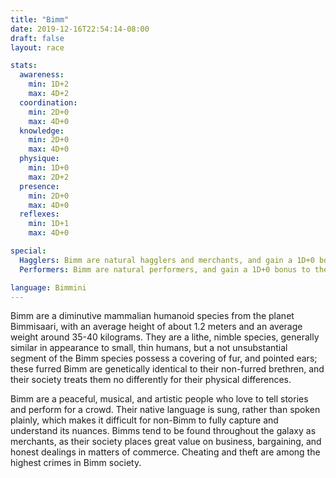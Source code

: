 ```yaml
---
title: "Bimm"
date: 2019-12-16T22:54:14-08:00
draft: false
layout: race

stats:
  awareness:
    min: 1D+2
    max: 4D+2
  coordination:
    min: 2D+0
    max: 4D+0
  knowledge:
    min: 2D+0
    max: 4D+0
  physique:
    min: 1D+0
    max: 2D+2
  presence:
    min: 2D+0
    max: 4D+0
  reflexes:
    min: 1D+1
    max: 4D+0

special:
  Hagglers: Bimm are natural hagglers and merchants, and gain a 1D+0 bonus to the Bargain skill for commercial uses.
  Performers: Bimm are natural performers, and gain a 1D+0 bonus to their Perform skill.

language: Bimmini
---
```


Bimm are a diminutive mammalian humanoid species from the planet Bimmisaari,
with an average height of about 1.2 meters and an average weight around 35-40
kilograms. They are a lithe, nimble species, generally similar in appearance to
small, thin humans, but a not unsubstantial segment of the Bimm species possess
a covering of fur, and pointed ears; these furred Bimm are genetically
identical to their non-furred brethren, and their society treats them no
differently for their physical differences.

Bimm are a peaceful, musical, and artistic people who love to tell stories and
perform for a crowd. Their native language is sung, rather than spoken plainly,
which makes it difficult for non-Bimm to fully capture and understand its
nuances. Bimms tend to be found throughout the galaxy as merchants, as their
society places great value on business, bargaining, and honest dealings in
matters of commerce. Cheating and theft are among the highest crimes in Bimm
society.
